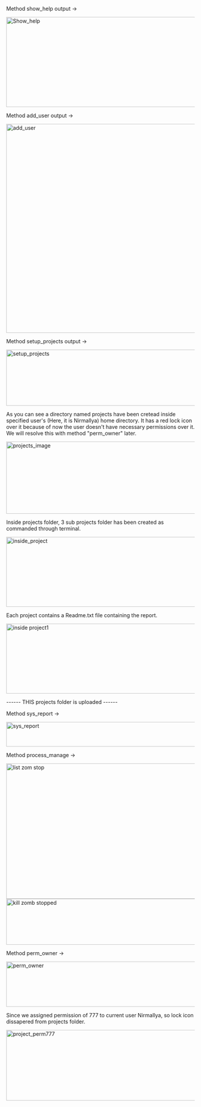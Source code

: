 Method show_help output -> 

<img width="824" height="241" alt="Show_help" src="https://github.com/user-attachments/assets/ccf4e0e1-74c1-4349-97ce-b7f9417881ab" />

Method add_user output -> 

<img width="992" height="559" alt="add_user" src="https://github.com/user-attachments/assets/bb3046d7-1ddc-4230-8115-f29dcf1aeb62" />


Method setup_projects output -> 

<img width="1012" height="150" alt="setup_projects" src="https://github.com/user-attachments/assets/d84c071e-0822-4514-a5d7-4891c5d98d6f" />

As you can see a directory named projects have been cretead inside specified user's (Here, it is Nirmallya) home directory.
It has a red lock icon over it because of now the user doesn't have necessary permissions over it.
We will resolve this with method "perm_owner" later.

<img width="690" height="193" alt="projects_image" src="https://github.com/user-attachments/assets/8222cb1e-d33e-4622-ac6f-103faa7c70b4" />

Inside projects folder, 3 sub projects folder has been created as commanded through terminal.

<img width="557" height="187" alt="inside_project" src="https://github.com/user-attachments/assets/50c4ddba-104d-4821-8084-40553405e696" />

Each project contains a Readme.txt file containing the report.

<img width="557" height="187" alt="inside project1" src="https://github.com/user-attachments/assets/5f6936bc-561e-4ab7-8db4-3518b7706da0" />

------ THIS projects folder is uploaded ------





Method sys_report ->

<img width="1057" height="66" alt="sys_report" src="https://github.com/user-attachments/assets/f8b1ba7d-f3be-4c6f-ab8b-f2d7cade334b" />

Method process_manage -> 

<img width="1058" height="362" alt="list zom stop" src="https://github.com/user-attachments/assets/bfbebf1a-725a-47bf-bf68-c4b182db5b31" />


<img width="1064" height="123" alt="kill zomb stopped" src="https://github.com/user-attachments/assets/8aa04d93-1650-42f3-a5df-8619ac8a078b" />

Method perm_owner -> 


<img width="1336" height="121" alt="perm_owner" src="https://github.com/user-attachments/assets/82f0f8be-303d-46b9-a372-99ea3c2cfe66" />


Since we assigned permission of 777 to current user Nirmallya, so lock icon dissapered from projects folder.

<img width="670" height="189" alt="project_perm777" src="https://github.com/user-attachments/assets/75487ce6-de0e-493d-b4e0-76005fe4ffa4" />
